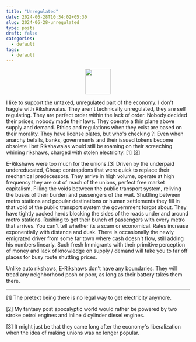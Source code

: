 ```yaml
---
title: "Unregulated"
date: 2024-06-28T10:34:02+05:30
slug: 2024-06-28-unregulated
type: posts
draft: false
categories:
  - default
tags:
  - default
---
```


<center><img src="../pictures/rollins.png" style="width: 70;"></center>

I like to support the untaxed, unregulated part of the economy. I don't haggle with Rikshawalas. They aren't technically unregulated, they are self regulating. They are perfect order within the lack of order. Nobody decided their prices, nobody made their laws. They operate a thin plane above supply and demand. Ethics and regulations when they exist are based on their morality. They have license plates, but who's checking ?! Even when anarchy befalls, banks, governments and their issued tokens become obsolete I bet Rikshawalas would still be roaming on their screeching whining rikshaws, charged with stolen electricity. [1] [2]

E-Rikshaws were too much for the unions.[3] Driven by the underpaid undereducated, Cheap contraptions that were quick to replace their mechanical predecessors. They arrive in high volume, operate at high frequency they are out of reach of the unions, perfect free market capitalism. Filling the voids between the public transport system, reliving the buses of their burden and passengers of the wait. Shuttling between metro stations and popular destinations or human settlements they fill in that void of the public transport system the government forgot about. They have tightly packed herds blocking the sides of the roads under and around metro stations. Rushing to get their bunch of passengers with every metro that arrives. You can't tell whether its a scam or economical. Rates increase exponentially with distance and dusk. There is occasionally the newly emigrated driver from some far town where cash doesn't flow, still adding his numbers linearly. Such fresh Immigrants with their primitive perception of money and lack of knowledge on supply / demand will take you to far off places for busy route shuttling prices.

Unlike auto rikshaws, E-Rikshaws don't have any boundaries. They will tread any neighborhood posh or poor, as long as their battery takes them there.

---

[1] The pretext being there is no legal way to get electricity anymore.

[2] My fantasy post apocalyptic world would rather be powered by two stroke petrol engines and inline 4 cylinder diesel engines.

[3] It might just be that they came long after the economy's liberalization when the idea of making unions was no longer popular.
